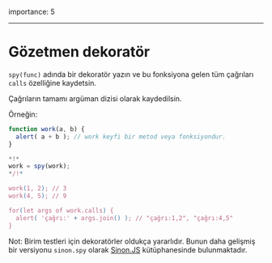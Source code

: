 importance: 5

---

# Gözetmen dekoratör

`spy(func)` adında bir dekoratör yazın ve bu fonksiyona gelen tüm çağrıları `calls` özelliğine kaydetsin.

Çağrıların tamamı argüman dizisi olarak kaydedilsin.

Örneğin:

```js
function work(a, b) {
  alert( a + b ); // work keyfi bir metod veya fonksiyondur.
}

*!*
work = spy(work);
*/!*

work(1, 2); // 3
work(4, 5); // 9

for(let args of work.calls) {
  alert( 'çağrı:' + args.join() ); // "çağrı:1,2", "çağrı:4,5"
}
```

Not: Birim testleri için dekoratörler oldukça yararlıdır. Bunun daha gelişmiş bir versiyonu `sinon.spy` olarak [Sinon.JS](http://sinonjs.org/) kütüphanesinde bulunmaktadır.